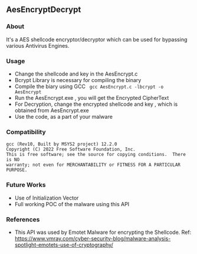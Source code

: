 ## AesEncryptDecrypt

### About
It's a AES shellcode encryptor/decryptor which can be used for bypassing various Antivirus Engines.

### Usage

- Change the shellcode and key in the AesEncrypt.c
- Bcrypt Library is necessary for compiling the binary
- Compile the biary using GCC
``` gcc AesEncrypt.c -lbcrypt -o AesEncrypt```
- Run the AesEncrypt.exe , you will get the Encrypted CipherText
- For Decryption, change the encrypted shellcode and key , which is obtained from AesEncrypt.exe
- Use the code, as a part of your malware

### Compatibility
```
gcc (Rev10, Built by MSYS2 project) 12.2.0
Copyright (C) 2022 Free Software Foundation, Inc.
This is free software; see the source for copying conditions.  There is NO
warranty; not even for MERCHANTABILITY or FITNESS FOR A PARTICULAR PURPOSE.
```

### Future Works

- Use of Initialization Vector
- Full working POC of the malware using this API

### References
- This API was used by Emotet Malware for encrypting the Shellcode. Ref: https://www.vmray.com/cyber-security-blog/malware-analysis-spotlight-emotets-use-of-cryptography/ 